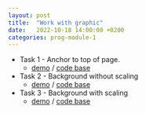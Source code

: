 ```yaml
---
layout: post
title:  "Work with graphic"
date:   2022-10-18 14:00:00 +0200
categories: prog-module-1
---
```

- Task 1 - Anchor to top of page.
  - [demo](https://bulhakovolexii.github.io/prog-academy-homeworks/hw02/task1.html) / [code base](https://github.com/bulhakovolexii/prog-academy-homeworks/blob/main/hw02/task1.html)
- Task 2 - Background without scaling
  - [demo](https://bulhakovolexii.github.io/prog-academy-homeworks/hw02/task2.html) / [code base](https://github.com/bulhakovolexii/prog-academy-homeworks/blob/main/hw02/task2.html)
- Task 3 - Background with scaling
  - [demo](https://bulhakovolexii.github.io/prog-academy-homeworks/hw02/task3.html) / [code base](https://github.com/bulhakovolexii/prog-academy-homeworks/blob/main/hw02/task3.html)
  